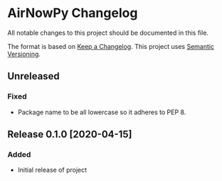 # AirNowPy Changelog

All notable changes to this project should be documented in this file.

The format is based on [Keep a Changelog](https://keepachangelog.com/en/1.0.0/).
This project uses [Semantic Versioning](https://semver.org/spec/v2.0.0.html).

## Unreleased
### Fixed
- Package name to be all lowercase so it adheres to PEP 8.

## Release 0.1.0 [2020-04-15]
### Added
- Initial release of project
